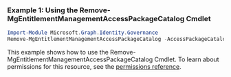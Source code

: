 ### Example 1: Using the Remove-MgEntitlementManagementAccessPackageCatalog Cmdlet
```powershell
Import-Module Microsoft.Graph.Identity.Governance
Remove-MgEntitlementManagementAccessPackageCatalog -AccessPackageCatalogId $accessPackageCatalogId
```
This example shows how to use the Remove-MgEntitlementManagementAccessPackageCatalog Cmdlet.
To learn about permissions for this resource, see the [permissions reference](/graph/permissions-reference).
